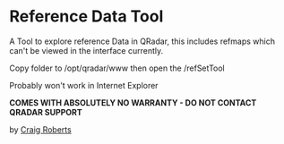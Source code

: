 # Reference Data Tool

A Tool to explore reference Data in QRadar, this includes refmaps which can't be viewed in the interface currently.

Copy folder to /opt/qradar/www then open the <console IP>/refSetTool

Probably won't work in Internet Explorer 

**COMES WITH ABSOLUTELY NO WARRANTY - DO NOT CONTACT QRADAR SUPPORT**

by [Craig Roberts](mailto:craig.roberts@uk.ibm.com)
